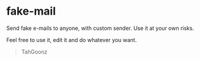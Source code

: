 fake-mail
=========

Send fake e-mails to anyone, with custom sender. Use it at your own risks. 

Feel free to use it, edit it and do whatever you want.

> TahGoonz
